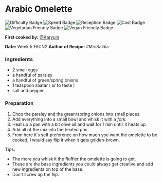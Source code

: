 # Arabic Omelette

![Difficulty Badge](https://img.shields.io/badge/Difficulty-25%25-green.svg)
![Speed Badge](https://img.shields.io/badge/Speed-10min-brightgreen.svg)
![Reception Badge](https://img.shields.io/badge/Reception-Very%20Positive-brightgreen.svg)
![Cost Badge](https://img.shields.io/badge/Cost-Very%20Cheap-brightgreen.svg)
![Vegetarian Friendly Badge](https://img.shields.io/badge/Vegetarian-True-brightgreen.svg)
![Vegan Friendly Badge](https://img.shields.io/badge/Vegan-False-red.svg)

 **First cooked by:**
[@Karyum](https://github.com/karyum)

 **Date:** Week 5 FACN2
 **Author of Recipe:**
#MrsSaliba

### Ingredients
- 2 small eggs
- a handful of parsley
- a handful of green/spring onions
- 1 teaspoon zaatar ( or to taste )
- salt and pepper

### Preparation

1. Chop the parsley and the green/spring onions into small pieces.
2. Add everything into a small bowl and whisk it with a *fork*.
3. Heat up a pan with a bit olive oil and wait for 1 min untill it heats up.
4. Add all of the mix into the heated pan.
5. From here it's self preference on how much you want the omelette to be cooked, I would say flip it when it gets golden-brown.

Tips:
- The more you whisk it the fluffier the omelette is going to get.
- These are the base ingredients you could always get creative and add new ingredients on top of the base.
- Don't screw up the flip.
